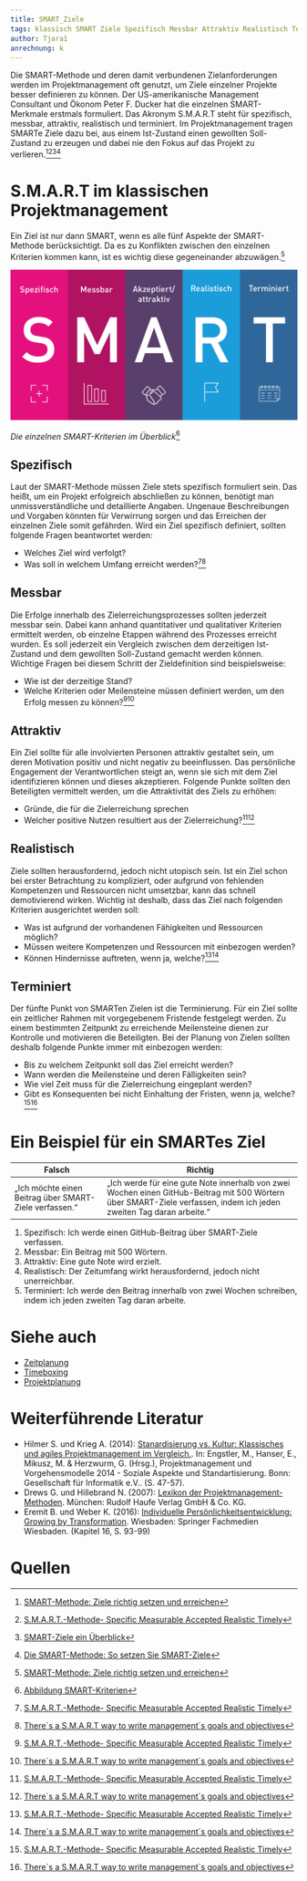 ```yaml
---
title: SMART_Ziele
tags: klassisch SMART Ziele Spezifisch Messbar Attraktiv Realistisch Terminiert Erfolg Motivation 
author: Tjara1
anrechnung: k 
---
```


Die SMART-Methode und deren damit verbundenen Zielanforderungen werden im Projektmanagement oft genutzt, um Ziele einzelner Projekte besser definieren zu können. Der US-amerikanische Management Consultant und Ökonom Peter F. Ducker hat die einzelnen SMART-Merkmale erstmals formuliert. Das Akronym S.M.A.R.T steht für spezifisch, messbar, attraktiv, realistisch und terminiert. Im Projektmanagement tragen SMARTe Ziele dazu bei, aus einem Ist-Zustand einen gewollten Soll-Zustand zu erzeugen und dabei nie den Fokus auf das Projekt zu verlieren.[^1][^2][^3][^5]

# S.M.A.R.T im klassischen Projektmanagement

Ein Ziel ist nur dann SMART, wenn es alle fünf Aspekte der SMART-Methode berücksichtigt. Da es zu Konflikten zwischen den einzelnen Kriterien kommen kann, ist es wichtig diese gegeneinander abzuwägen.[^1] 

![SMART_Ziele](SMART_Ziele/SMART_Ziele.png)

*Die einzelnen SMART-Kriterien im Überblick*[^6]

## Spezifisch

Laut der SMART-Methode müssen Ziele stets spezifisch formuliert sein. Das heißt, um ein Projekt erfolgreich abschließen zu können, benötigt man unmissverständliche und detaillierte Angaben. Ungenaue Beschreibungen und Vorgaben könnten für Verwirrung sorgen und das Erreichen der einzelnen Ziele somit gefährden. Wird ein Ziel spezifisch definiert, sollten folgende Fragen beantwortet werden:

* Welches Ziel wird verfolgt?
* Was soll in welchem Umfang erreicht werden?[^2][^4]

## Messbar

Die Erfolge innerhalb des Zielerreichungsprozesses sollten jederzeit messbar sein. Dabei kann anhand quantitativer und qualitativer Kriterien ermittelt werden, ob einzelne Etappen während des Prozesses erreicht wurden. Es soll jederzeit ein Vergleich zwischen dem derzeitigen Ist-Zustand und dem gewollten Soll-Zustand gemacht werden können. Wichtige Fragen bei diesem Schritt der Zieldefinition sind beispielsweise:

* Wie ist der derzeitige Stand?
* Welche Kriterien oder Meilensteine müssen definiert werden, um den Erfolg messen zu können?[^2][^4]

## Attraktiv

Ein Ziel sollte für alle involvierten Personen attraktiv gestaltet sein, um deren Motivation positiv und nicht negativ zu beeinflussen. Das persönliche Engagement der Verantwortlichen steigt an, wenn sie sich mit dem Ziel identifizieren können und dieses akzeptieren. Folgende Punkte sollten den Beteiligten vermittelt werden, um die Attraktivität des Ziels zu erhöhen:

* Gründe, die für die Zielerreichung sprechen
* Welcher positive Nutzen resultiert aus der Zielerreichung?[^2][^4]

## Realistisch

Ziele sollten herausfordernd, jedoch nicht utopisch sein. Ist ein Ziel schon bei erster Betrachtung zu kompliziert, oder aufgrund von fehlenden Kompetenzen und Ressourcen nicht umsetzbar, kann das schnell demotivierend wirken. Wichtig ist deshalb, dass das Ziel nach folgenden Kriterien ausgerichtet werden soll:

* Was ist aufgrund der vorhandenen Fähigkeiten und Ressourcen möglich?
* Müssen weitere Kompetenzen und Ressourcen mit einbezogen werden?
* Können Hindernisse auftreten, wenn ja, welche?[^2][^4]

## Terminiert

Der fünfte Punkt von SMARTen Zielen ist die Terminierung. Für ein Ziel sollte ein zeitlicher Rahmen mit vorgegebenem Fristende festgelegt werden. Zu einem bestimmten Zeitpunkt zu erreichende Meilensteine dienen zur Kontrolle und motivieren die Beteiligten. Bei der Planung von Zielen sollten deshalb folgende Punkte immer mit einbezogen werden:

* Bis zu welchem Zeitpunkt soll das Ziel erreicht werden?
* Wann werden die Meilensteine und deren Fälligkeiten sein?
* Wie viel Zeit muss für die Zielerreichung eingeplant werden?
* Gibt es Konsequenten bei nicht Einhaltung der Fristen, wenn ja, welche?[^2][^4]

# Ein Beispiel für ein SMARTes Ziel

| Falsch                                                  | Richtig       |
| -------------                                           | ------------- |
| „Ich möchte einen Beitrag über SMART-Ziele verfassen.“  | „Ich werde für eine gute Note innerhalb von zwei Wochen einen GitHub-Beitrag mit 500 Wörtern über              SMART-Ziele verfassen, indem ich jeden zweiten Tag daran arbeite.“  |[^1]

1. Spezifisch: Ich werde einen GitHub-Beitrag über SMART-Ziele verfassen.
2. Messbar: Ein Beitrag mit 500 Wörtern.
3. Attraktiv: Eine gute Note wird erzielt.
4. Realistisch: Der Zeitumfang wirkt herausfordernd, jedoch nicht unerreichbar.
5. Terminiert: Ich werde den Beitrag innerhalb von zwei Wochen schreiben, indem ich jeden zweiten Tag daran arbeite.

# Siehe auch

* [Zeitplanung](Zeitplanung.md)
* [Timeboxing](Timeboxing.md)
* [Projektplanung](Projektplanung.md)

# Weiterführende Literatur

* Hilmer S. und Krieg A. (2014): [Stanardisierung vs. Kultur: Klassisches und agiles Projektmanagement im Vergleich.](https://dl.gi.de/handle/20.500.12116/3061). In: Engstler, M., Hanser, E., Mikusz, M. & Herzwurm, G. (Hrsg.), Projektmanagement und Vorgehensmodelle 2014 - Soziale Aspekte und Standartisierung. Bonn: Gesellschaft für Informatik e.V.. (S. 47-57). 
* Drews G. und Hillebrand N. (2007): [Lexikon der Projektmanagement-Methoden](https://books.google.de/books?hl=de&lr=&id=1dJE3EYYpasC&oi=fnd&pg=PA6&dq=Projektmanagement+methoden&ots=8tbNjJVYTi&sig=f2JWMSfJpp2Lfyq78Jin1lhXwBk&redir_esc=y#v=onepage&q=Projektmanagement%20methoden&f=false). München: Rudolf Haufe Verlag GmbH & Co. KG.
* Eremit B. und Weber K. (2016): [Individuelle Persönlichkeitsentwicklung: Growing by Transformation](https://link.springer.com/chapter/10.1007/978-3-658-09453-9_16). Wiesbaden: Springer Fachmedien Wiesbaden. (Kapitel 16, S. 93-99)

# Quellen
[^1]: [SMART-Methode: Ziele richtig setzen und erreichen](https://karrierebibel.de/smart-methode/)
[^2]: [S.M.A.R.T.-Methode- Specific Measurable Accepted Realistic Timely](https://link.springer.com/content/pdf/10.1007%2F978-3-658-09453-9.pdf)
[^3]: [SMART-Ziele ein Überblick](https://projektmanagement-manufaktur.de/smart-ziele)
[^4]: [There´s a S.M.A.R.T way to write management´s goals and objectives](https://community.mis.temple.edu/mis0855002fall2015/files/2015/10/S.M.A.R.T-Way-Management-Review.pdf)
[^5]: [Die SMART-Methode: So setzen Sie SMART-Ziele](https://blog.hubspot.de/marketing/smart-ziele)
[^6]: [Abbildung SMART-Kriterien](https://blog.iconnewmedia.de/de/warum-sollte-ich-mir-nur-ziele-setzen-die-smart-sind/)
